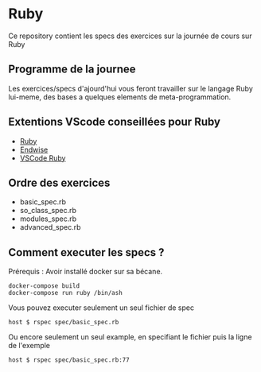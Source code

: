 Ruby
======================

Ce repository contient les specs des exercices sur la journée de cours sur Ruby

Programme de la journee
-----------------------

Les exercices/specs d'ajourd'hui vous feront travailler sur le langage
Ruby lui-meme, des bases a quelques elements de meta-programmation.

Extentions VScode conseillées pour Ruby
------------------

* [Ruby](https://marketplace.visualstudio.com/items?itemName=rebornix.Ruby)
* [Endwise](https://marketplace.visualstudio.com/items?itemName=kaiwood.endwise)
* [VSCode Ruby](https://github.com/rubyide/vscode-ruby)


Ordre des exercices
-------------------

* basic_spec.rb
* so_class_spec.rb
* modules_spec.rb
* advanced_spec.rb

Comment executer les specs ?
----------------------------

Prérequis : Avoir installé docker sur sa bécane.

    docker-compose build
    docker-compose run ruby /bin/ash

Vous pouvez executer seulement un seul fichier de spec

    host $ rspec spec/basic_spec.rb

Ou encore seulement un seul example, en specifiant le fichier puis la
ligne de l'exemple

    host $ rspec spec/basic_spec.rb:77

